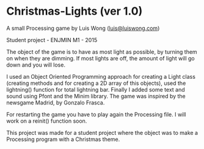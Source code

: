 # Christmas-Lights (ver 1.0)
A small Processing game by Luis Wong (luis@luiswong.com)

Student project - ENJMIN M1 - 2015


The object of the game is to have as most light as possible, by turning them on when they are dimming. 
If most lights are off, the amount of light will go down and you will lose.
 
I used an Object Oriented Programming approach for creating a Light class (creating methods and for creating a 2D array of this objects), used the lightning() function for total lightning bar. Finally I added some text and sound using Pfont and the Minim library. The game was inspired by the newsgame Madrid, by Gonzalo Frasca.

For restarting the game you have to play again the Processing file.
I will work on a reinit() function soon.

This project was made for a student project where the object was to make a Processing program with a Christmas theme.
